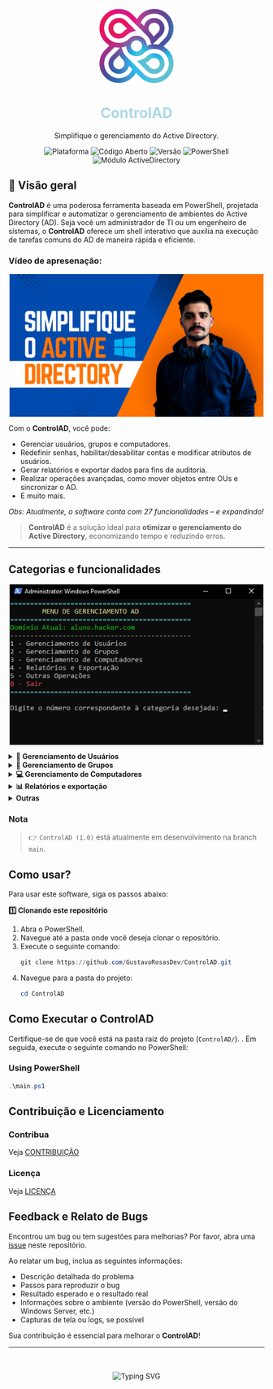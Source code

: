 <!-- Logo -->
<p align="center">
  <img width="150" align="center" src="src/img/logo.png">
</p>

<!-- Título -->
<h1 align="center">
  <span style="color: lightblue;">ControlAD</span>
</h1>

<!-- Subtítulo -->
<p align="center">
  Simplifique o gerenciamento do Active Directory.
</p>

<!-- Insígnias -->
<p align="center">
  <img src="https://img.shields.io/badge/Platform-Windows_Server-blue" alt="Plataforma">
  <img src="https://img.shields.io/badge/Open-Source-brightgreen" alt="Código Aberto">
  <img src="https://img.shields.io/badge/Version-1.0-brightgreen" alt="Versão">
  <img src="https://img.shields.io/badge/PowerShell-7.3-blue" alt="PowerShell">
  <img src="https://img.shields.io/badge/ActiveDirectory-Module-blue" alt="Módulo ActiveDirectory">
</p>

<!-- Visão Geral -->
## 🔎 Visão geral

**ControlAD** é uma poderosa ferramenta baseada em PowerShell, projetada para simplificar e automatizar o gerenciamento de ambientes do Active Directory (AD). Seja você um administrador de TI ou um engenheiro de sistemas, o **ControlAD** oferece um shell interativo que auxilia na execução de tarefas comuns do AD de maneira rápida e eficiente.

<!-- Thumbnail do vídeo -->

### Vídeo de apresenação:

<p align="center">
  <a href="https://www.youtube.com/watch?v=CwpZJyELo6k" target="_blank">
    <img width="500" align="center" src="src/img/thumbnail.png" alt="Assista ao vídeo">
  </a>
</p>

Com o **ControlAD**, você pode:
- Gerenciar usuários, grupos e computadores.
- Redefinir senhas, habilitar/desabilitar contas e modificar atributos de usuários.
- Gerar relatórios e exportar dados para fins de auditoria.
- Realizar operações avançadas, como mover objetos entre OUs e sincronizar o AD.
- E muito mais.

_Obs: Atualmente, o software conta com 27 funcionalidades – e expandindo!_

> **ControlAD** é a solução ideal para **otimizar o gerenciamento do Active Directory**, economizando tempo e reduzindo erros.

---

## Categorias e funcionalidades

<!-- Printscreen do programa -->
<p align="center">
  <img width="500" align="center" src="src/img/menu_principal.png">
</p>

<!-- Gerenciamento de Usuários -->
<details>
  <summary><strong>👤 Gerenciamento de Usuários</strong></summary>

| Funcionalidade                   | Descrição |
|-----------------------------------|-----------|
| ```Criar Usuário```               | Cria um novo usuário no Active Directory. |
| ```Excluir Usuário```             | Exclui um usuário existente do Active Directory. |
| ```Habilitar Usuário```           | Habilita uma conta de usuário desativada. |
| ```Desabilitar Usuário```         | Desabilita uma conta de usuário ativa. |
| ```Redefinir Senha```             | Redefine a senha de uma conta de usuário. |
| ```Listar Usuários```             | Exibe todos os usuários do Active Directory. |
| ```Deletar Usuário```             | Remove permanentemente um usuário do Active Directory. |
| ```Desativar Usuário```           | Desativa a conta de um usuário ativo. |
| ```Ativar Usuário```              | Ativa uma conta de usuário desativada. |
| ```Resetar Senha```               | Altera a senha de um usuário para um valor temporário. |
| ```Bloquear Usuário```            | Bloqueia temporariamente a conta de um usuário. |
| ```Desbloquear Usuário```         | Desbloqueia uma conta de usuário bloqueada. |
| ```Alterar Atributos do Usuário```| Modifica os atributos (como nome, cargo, etc.) de um usuário. |
| ```Status do Usuário```           | Verifica se o usuário está ativo ou inativo. |
| ```SID do Usuário```              | Obtém o Security Identifier (SID) do usuário. |
| ```Membros do Usuário```          | Exibe os grupos aos quais o usuário pertence. |
| ```Caminho da OU do Usuário```    | Exibe o caminho da Unidade Organizacional (OU) onde o usuário está localizado. |
| ```Validade de Conta do Usuário```| Verifica a data de expiração da conta de um usuário. |
| ```Último Reset do Usuário```     | Exibe a data e hora do último reset de senha do usuário. |
| ```Último Logon do Usuário```     | Exibe a data e hora do último logon realizado pelo usuário. |
| ```Data de Expiração da Senha```  | Verifica a data em que a senha do usuário expira. |

</details>

<!-- Gerenciamento de Grupos -->
<details>
  <summary><strong>👥 Gerenciamento de Grupos</strong></summary>

| Funcionalidade                  | Descrição |
|----------------------------------|-----------|
| ```Criar Grupo```                | Cria um novo grupo no Active Directory. |
| ```Adicionar Usuário ao Grupo``` | Adiciona um usuário a um grupo existente. |
| ```Remover Usuário do Grupo```   | Remove um usuário de um grupo. |
| ```Listar Membros do Grupo```    | Lista todos os membros de um grupo específico. |
| ```Listar Grupos```              | Exibe todos os grupos existentes no Active Directory. |
| ```Criar Novo Grupo```           | Cria um grupo novo e vazio no Active Directory. |
| ```Verificar Membros de um Grupo```| Exibe os membros de um grupo específico. |

</details>

<!-- Gerenciamento de Computadores -->
<details>
  <summary><strong>💻 Gerenciamento de Computadores</strong></summary>

| Funcionalidade       | Descrição |
|----------------------|-----------|
| ```Listar Computadores``` | Lista todos os computadores no domínio. |
| ```Mover Computador```   | Move um computador para uma Unidade Organizacional (OU) diferente. |

</details>

<!-- Relatórios -->
<details>
  <summary><strong>📊 Relatórios e exportação</strong></summary>

| Funcionalidade              | Descrição |
|------------------------------|-----------|
| ```Exportar Relatório de Usuários``` | Exporta uma lista de todos os usuários para um arquivo CSV. |
| ```Exportar Relatório de Computadores``` | Exporta uma lista de todos os computadores para um arquivo CSV. |

</details>

<!-- Outras funcionalidades -->
<details>
  <summary><strong>Outras</strong></summary>

| Funcionalidade        | Descrição                |
|-----------------------|--------------------------|
| ```Sincronizar AD```  | Sincroniza o Active Directory com outros controladores de domínio ou ambientes. |

</details>

### Nota
> 👉  `ControlAD (1.0)` está atualmente em desenvolvimento na branch `main`.

## Como usar?
Para usar este software, siga os passos abaixo:

<!-- 1º - Clonando o repositório -->
 <strong>1️⃣ Clonando este repositório</strong>

1. Abra o PowerShell.
2. Navegue até a pasta onde você deseja clonar o repositório.
3. Execute o seguinte comando:
   ```powershell
   git clone https://github.com/GustavoRosasDev/ControlAD.git
   ```
4. Navegue para a pasta do projeto:
   ```powershell
   cd ControlAD
   ```


## Como Executar o ControlAD

Certifique-se de que você está na pasta raiz do projeto (`ControlAD/`). . Em seguida, execute o seguinte comando no PowerShell:

### Using PowerShell
  ```powershell
  .\main.ps1
  ```

## Contribuição e Licenciamento
### Contribua

Veja [CONTRIBUIÇÃO](src/docs/CONTRIBUTING.md)

### Licença
Veja [LICENÇA](src/docs/LICENSE.md)

## Feedback e Relato de Bugs

Encontrou um bug ou tem sugestões para melhorias? Por favor, abra uma [issue](https://github.com/GustavoRosasDev/ControlAD/issues) neste repositório.  

Ao relatar um bug, inclua as seguintes informações:
- Descrição detalhada do problema
- Passos para reproduzir o bug
- Resultado esperado e o resultado real
- Informações sobre o ambiente (versão do PowerShell, versão do Windows Server, etc.)
- Capturas de tela ou logs, se possível

Sua contribuição é essencial para melhorar o **ControlAD**!

---

<!-- SVG Typing -->
<p align="center"><br /><br />
    <img src="https://readme-typing-svg.demolab.com?font=Fira+Code&pause=1000&color=4285F4&center=true&random=false&width=435&lines=Keep+Learning.+Keep+Controlling!" alt="Typing SVG">
</p><br /><br />

